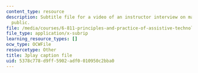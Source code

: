 ```yaml
---
content_type: resource
description: Subtitle file for a video of an instructor interview on making learning
  public.
file: /media/courses/6-811-principles-and-practice-of-assistive-technology-fall-2014/5378c778d9ff5902adf0010950c2bba0_0IF8oBg_Zd8.vtt
file_type: application/x-subrip
learning_resource_types: []
ocw_type: OCWFile
resourcetype: Other
title: 3play caption file
uid: 5378c778-d9ff-5902-adf0-010950c2bba0
---
```

